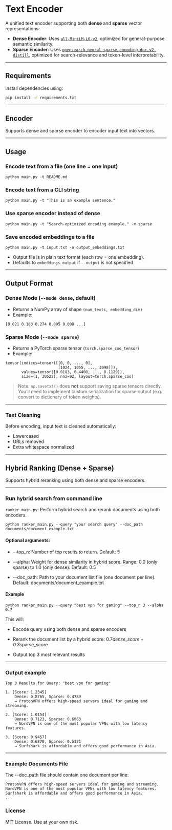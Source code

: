 #  Text Encoder

A unified text encoder supporting both **dense** and **sparse** vector representations:

- **Dense Encoder**: Uses [`all-MiniLM-L6-v2`](https://huggingface.co/sentence-transformers/all-MiniLM-L6-v2), optimized for general-purpose semantic similarity.
- **Sparse Encoder**: Uses [`opensearch-neural-sparse-encoding-doc-v2-distill`](https://huggingface.co/opensearch-project/opensearch-neural-sparse-encoding-doc-v2-distill), optimized for search-relevance and token-level interpretability.

---

##  Requirements

Install dependencies using:

```bash
pip install -r requirements.txt
```
---

## Encoder

Supports dense and sparse encoder to encoder input text into vectors.

---

## Usage

### Encode text from a file (one line = one input)

```
python main.py -t README.md
```

### Encode text from a CLI string

```
python main.py -t "This is an example sentence."
```

### Use sparse encoder instead of dense

```
python main.py -t "Search-optimized encoding example." -m sparse
```

### Save encoded embeddings to a file

```
python main.py -t input.txt -o output_embeddings.txt
```

- Output file is in plain text format (each row = one embedding).
- Defaults to `embeddings_output` if `--output` is not specified.

---


## Output Format

### Dense Mode (`--mode dense`, default)

- Returns a NumPy array of shape `(num_texts, embedding_dim)`
- Example:
```
[0.021 0.183 0.274 0.095 0.008 ...]
```

### Sparse Mode (`--mode sparse`)

- Returns a PyTorch sparse tensor (`torch.sparse_coo_tensor`)
- Example:
```
tensor(indices=tensor([[0, 0, ..., 0],
                       [1024, 1055, ..., 3098]]),
       values=tensor([0.0183, 0.4408, ..., 0.1129]),
       size=(1, 30522), nnz=92, layout=torch.sparse_coo)
```

> Note: `np.savetxt()` does **not** support saving sparse tensors directly. You'll need to implement custom serialization for sparse output (e.g. convert to dictionary of token weights).

---

### Text Cleaning

Before encoding, input text is cleaned automatically:
* Lowercased
* URLs removed
* Extra whitespace normalized

---


## Hybrid Ranking (Dense + Sparse)

Supports hybrid reranking using both dense and sparse encoders.

---

### Run hybrid search from command line

`ranker_main.py`: Perform hybrid search and rerank documents using both encoders.


```python ranker_main.py --query "your search query" --doc_path documents/document_example.txt```

#### Optional arguments:


* --top_n: Number of top results to return. Default: 5

* --alpha: Weight for dense similarity in hybrid score. Range: 0.0 (only sparse) to 1.0 (only dense). Default: 0.5

* --doc_path: Path to your document list file (one document per line). Default: documents/document_example.txt

#### Example

```python ranker_main.py --query "best vpn for gaming" --top_n 3 --alpha 0.7```

This will:

* Encode query using both dense and sparse encoders

* Rerank the document list by a hybrid score: 0.7*dense_score + 0.3*sparse_score

* Output top 3 most relevant results

---

### Output example

```angular2html
Top 3 Results for Query: "best vpn for gaming"

1. [Score: 1.2345]
    Dense: 0.8765, Sparse: 0.4789
    → ProtonVPN offers high-speed servers ideal for gaming and streaming.

2. [Score: 1.0154]
    Dense: 0.7123, Sparse: 0.6063
    → NordVPN is one of the most popular VPNs with low latency features.

3. [Score: 0.9457]
    Dense: 0.6870, Sparse: 0.5171
    → Surfshark is affordable and offers good performance in Asia.

```

---

### Example Documents File

The --doc_path file should contain one document per line:

```angular2html
ProtonVPN offers high-speed servers ideal for gaming and streaming.
NordVPN is one of the most popular VPNs with low latency features.
Surfshark is affordable and offers good performance in Asia.
...
```


### License

MIT License. Use at your own risk.



